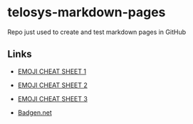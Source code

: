 # telosys-markdown-pages
Repo just used to create and test markdown pages in GitHub


## Links 

- [EMOJI CHEAT SHEET 1](https://github.com/ikatyang/emoji-cheat-sheet)
- [EMOJI CHEAT SHEET 2](https://gist.github.com/roachhd/1f029bd4b50b8a524f3c)
- [EMOJI CHEAT SHEET 3](https://gist.github.com/rxaviers/7360908)

- [Badgen.net](https://badgen.net/)
